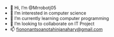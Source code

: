 - 👋 Hi, I’m @Mrrobotj05
- 👀 I’m interested in computer science 
- 🌱 I’m currently learning computer programming
- 💞️ I’m looking to collaborate on IT Project
- 📫 fiononantsoanotahinjanahary@gmail.com
